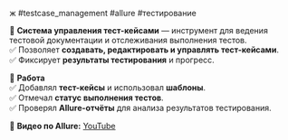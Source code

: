 ж
#testcase_management #allure #тестирование

🔹 **Система управления тест-кейсами** — инструмент для ведения тестовой документации и отслеживания выполнения тестов.  
✅ Позволяет **создавать, редактировать и управлять тест-кейсами**.  
✅ Фиксирует **результаты тестирования** и прогресс.

🔹 **Работа**  
✅ Добавлял **тест-кейсы** и использовал **шаблоны**.  
✅ Отмечал **статус выполнения тестов**.  
✅ Проверял **Allure-отчёты** для анализа результатов тестирования.

🔗 **Видео по Allure:** [YouTube](https://www.youtube.com/watch?v=4xnfvzMika0)